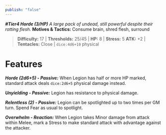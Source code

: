 ```yaml
---
publish: "false"
---
```

***#Tier4 Horde (3/HP)***
*A large pack of undead, still powerful despite their rotting flesh.*
**Motives & Tactics:** Consume brain, shred flesh, surround

> **Difficulty:** 17 | **Thresholds:** 25/45 | **HP:** 8 | **Stress:** 5
> **ATK:** +2 | **Tentacles:** Close | `dice:4d6+10` physical

# Features

***Horde (2d6+5) - Passive:*** When Legion has half or more HP marked, standard attack deals `dice:2d6+5` physical damage instead.

***Unyielding - Passive:*** Legion has resistance to physical damage.

***Relentless (2) - Passive:*** Legion can be spotlighted up to two times per GM turn. Spend Fear as usual to spotlight.

***Overwhelm - Reaction:*** When Legion takes Minor damage from attack within Melee, mark a Stress to make standard attack with advantage against the attacker.
